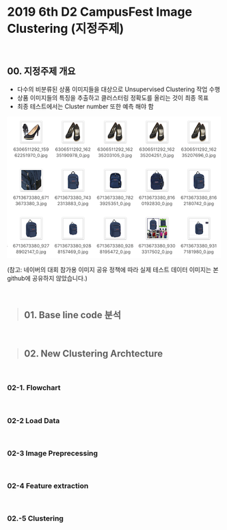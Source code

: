 # 2019 6th D2 CampusFest Image Clustering (지정주제)

&nbsp;
## 00. 지정주제 개요
 - 다수의 비분류된 상품 이미지들을 대상으로 Unsupervised Clustering 작업 수행
 - 상품 이미지들의 특징을 추출하고 클러스터링 정확도를 올리는 것이 최종 목표 
 - 최종 테스트에서는 Cluster number 또한 예측 해야 함 

![샘플 이미지](https://github.com/D2CampusFest/6th/blob/master/image-cluster/wiki/img-sample.png)

(참고: 네이버의 대회 참가용 이미지 공유 정책에 따라 실제 테스트 데이터 이미지는 본 github에 공유하지 않았습니다.)
 
&nbsp;
>## 01. Base line code 분석
 
&nbsp;
>## 02. New Clustering Archtecture 
&nbsp;

### 02-1. Flowchart

&nbsp;
### 02-2 Load Data 

&nbsp;
### 02-3 Image Preprecessing

&nbsp;
### 02-4 Feature extraction

&nbsp;
### 02.-5 Clustering



